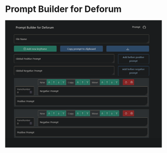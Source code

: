 # Prompt Builder for Deforum

<img src="https://github.com/JPrevots/Prompt-Builder-for-Deforum/blob/39ef67c9f43a6e653ef797f1cd514eaacada9696/prompt_builder_for_deforum-0.2_screenshot.png" alt="Alt text" title="Optional title">
